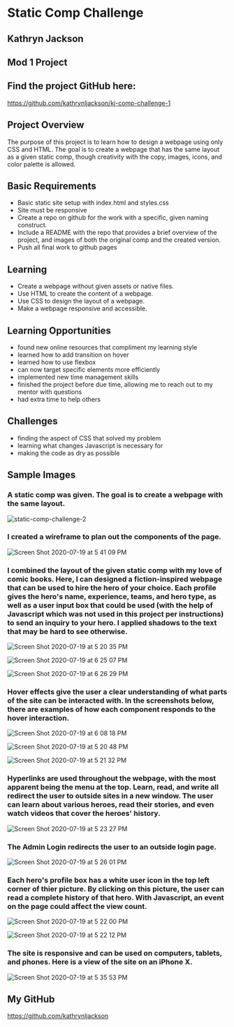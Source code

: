 # Static Comp Challenge

## Kathryn Jackson

## Mod 1 Project

## Find the project GitHub here:

https://github.com/kathrynljackson/kj-comp-challenge-1


## Project Overview

The purpose of this project is to learn how to design a webpage using only CSS and HTML. The goal is to create a webpage that has the same layout as a given static comp, though creativity with the copy, images, icons, and color palette is allowed.


## Basic Requirements
- Basic static site setup with index.html and styles.css
- Site must be responsive
- Create a repo on github for the work with a specific, given naming construct.
- Include a README with the repo that provides a brief overview of the project, and images of both the original comp and the created version.
- Push all final work to github pages


## Learning

- Create a webpage without given assets or native files.
- Use HTML to create the content of a webpage.
- Use CSS to design the layout of a webpage.
- Make a webpage responsive and accessible.

## Learning Opportunities

- found new online resources that compliment my learning style
- learned how to add transition on hover
- learned how to use flexbox
- can now target specific elements more efficiently
- implemented new time management skills
- finished the project before due time, allowing me to reach out to my mentor with questions
- had extra time to help others

## Challenges

- finding the aspect of CSS that solved my problem
- learning what changes Javascript is necessary for
- making the code as dry as possible


## Sample Images

### A static comp was given. The goal is to create a webpage with the same layout.

![static-comp-challenge-2](https://user-images.githubusercontent.com/65988644/87888411-ff89b800-c9e9-11ea-8ecc-20f458d49fc4.jpg)


### I created a wireframe to plan out the components of the page.

![Screen Shot 2020-07-19 at 5 41 09 PM](https://user-images.githubusercontent.com/65988644/87888328-9609a980-c9e9-11ea-9618-065a16604427.png)


### I combined the layout of the given static comp with my love of comic books. Here, I can designed a fiction-inspired webpage that can be used to hire the hero of your choice. Each profile gives the hero's name, experience, teams, and hero type, as well as a user input box that could be used (with the help of Javascript which was not used in this project per instructions) to send an inquiry to your hero. I applied shadows to the text that may be hard to see otherwise.

![Screen Shot 2020-07-19 at 5 20 35 PM](https://user-images.githubusercontent.com/65988644/87888818-2ba63880-c9ec-11ea-8df6-7f8e11e5721e.png)

![Screen Shot 2020-07-19 at 6 25 07 PM](https://user-images.githubusercontent.com/65988644/87889173-7d02f780-c9ed-11ea-9dda-b8aff8361ba0.png)

![Screen Shot 2020-07-19 at 6 26 29 PM](https://user-images.githubusercontent.com/65988644/87889191-9b68f300-c9ed-11ea-91b1-f9da20f5e1ef.png)


### Hover effects give the user a clear understanding of what parts of the site can be interacted with. In the screenshots below, there are examples of how each component responds to the hover interaction.

![Screen Shot 2020-07-19 at 6 08 18 PM](https://user-images.githubusercontent.com/65988644/87888706-9c992080-c9eb-11ea-9674-908265cd474d.png)

![Screen Shot 2020-07-19 at 5 20 48 PM](https://user-images.githubusercontent.com/65988644/87888677-74a9bd00-c9eb-11ea-830a-ba1e353fc7a0.png)

![Screen Shot 2020-07-19 at 5 21 32 PM](https://user-images.githubusercontent.com/65988644/87888753-d66a2700-c9eb-11ea-8513-0ed87b75bca4.png)



### Hyperlinks are used throughout the webpage, with the most apparent being the menu at the top. Learn, read, and write all redirect the user to outside sites in a new window. The user can learn about various heroes, read their stories, and even watch videos that cover the heroes' history.

![Screen Shot 2020-07-19 at 5 23 27 PM](https://user-images.githubusercontent.com/65988644/87888861-5db79a80-c9ec-11ea-8857-2d3b267d313c.png)


### The Admin Login redirects the user to an outside login page.

![Screen Shot 2020-07-19 at 5 26 01 PM](https://user-images.githubusercontent.com/65988644/87888893-850e6780-c9ec-11ea-8a29-a859f7f4c44a.png)

### Each hero's profile box has a white user icon in the top left corner of thier picture. By clicking on this picture, the user can read a complete history of that hero. With Javascript, an event on the page could affect the view count. 

![Screen Shot 2020-07-19 at 5 22 00 PM](https://user-images.githubusercontent.com/65988644/87888944-9e171880-c9ec-11ea-98af-32b2693bf44e.png)


![Screen Shot 2020-07-19 at 5 22 12 PM](https://user-images.githubusercontent.com/65988644/87888949-a40cf980-c9ec-11ea-91b7-38e51500c9a1.png)

### The site is responsive and can be used on computers, tablets, and phones. Here is a view of the site on an iPhone X.

![Screen Shot 2020-07-19 at 5 35 53 PM](https://user-images.githubusercontent.com/65988644/87889028-e9312b80-c9ec-11ea-8089-218bc19484fd.png)

## My GitHub

https://github.com/kathrynljackson


